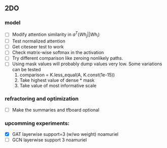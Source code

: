 ## 2DO
### model
- [ ] Modify attention similarity in $a^T(Wh_j||Wh_i)$
- [ ] Test normalized attention
- [ ] Get citeseer test to work
- [ ] Check matrix-wise softmax in the activation
- [ ] Try different comparison like zeroing nonlikely paths.
- [ ] Using mask values will probably dump values very low. Some variations can be tested
    1. comparison = K.less_equal(A, K.const(1e-15))
    2. Take highest value of dense * mask
    3. Take value of most informative scale

### refractoring and optimization
- [ ] Make the summaries and tfboard optional

### upcomming experiments:
+ [X] GAT layerwise support=3 (w/wo weight) noamuriel
+ [ ] GCN layerwise support 3 noamuriel